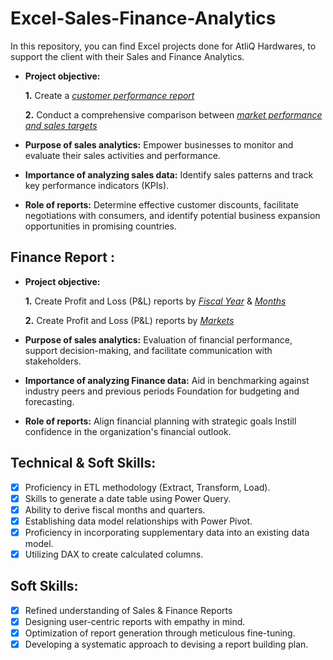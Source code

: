 # Excel-Sales-Finance-Analytics
In this repository, you can find Excel projects done for AtliQ Hardwares, to support the client with their Sales and Finance Analytics.
- **Project objective:** 

    **1.** Create a _[customer performance report](https://github.com/saumya1904/Excel-Sales-Finance-Analytics/blob/main/CustomerPerformanceReport.pdf)_ 

    **2.** Conduct a comprehensive comparison between _[market performance and sales targets](https://github.com/saumya1904/Excel-Sales-Finance-Analytics/blob/main/MarketPerformance-Target.pdf)_

- **Purpose of sales analytics:** Empower businesses to monitor and evaluate their sales activities and performance.

- **Importance of analyzing sales data:** Identify sales patterns and track key performance indicators (KPIs).

- **Role of reports:** Determine effective customer discounts, facilitate negotiations with consumers, and identify potential business expansion opportunities in promising countries.


## Finance Report :

- **Project objective:** 

    **1.** Create Profit and Loss (P&L) reports by _[Fiscal Year](https://github.com/saumya1904/Excel-Sales-Finance-Analytics/blob/main/P%26LStaementsByFiscalYear.pdf)_ & _[Months](https://github.com/saumya1904/Excel-Sales-Finance-Analytics/blob/main/P%26LStatementsByFiscalYearMonths.pdf)_ 

   **2.** Create Profit and Loss (P&L) reports by _[Markets](https://github.com/saumya1904/Excel-Sales-Finance-Analytics/blob/main/P%26LStatementsForMarkets.pdf)_

- **Purpose of sales analytics:** Evaluation of financial performance, support decision-making, and facilitate communication with stakeholders.

- **Importance of analyzing Finance data:** Aid in benchmarking against industry peers and previous periods Foundation for budgeting and forecasting.

- **Role of reports:** Align financial planning with strategic goals Instill confidence in the organization's financial outlook.


## Technical & Soft Skills:
- [x]	Proficiency in ETL methodology (Extract, Transform, Load).
- [x]	Skills to generate a date table using Power Query.
- [x]	Ability to derive fiscal months and quarters.
- [x]	Establishing data model relationships with Power Pivot.
- [x]	Proficiency in incorporating supplementary data into an existing data model.
- [x]	Utilizing DAX to create calculated columns.

## Soft Skills:
- [x]	Refined understanding of Sales & Finance Reports
- [x]	Designing user-centric reports with empathy in mind.
- [x]	Optimization of report generation through meticulous fine-tuning.
- [x]	Developing a systematic approach to devising a report building plan.
